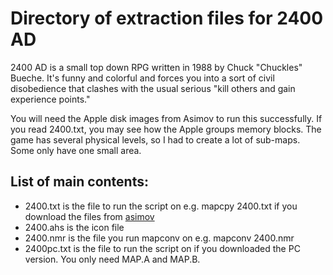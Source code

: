 # Directory of extraction files for 2400 AD

2400 AD is a small top down RPG written in 1988 by Chuck "Chuckles" Bueche. It's funny and colorful and forces you into a sort of civil disobedience that clashes with the usual serious "kill others and gain experience points."

You will need the Apple disk images from Asimov to run this successfully. If you read 2400.txt, you may see how the Apple groups memory blocks. The game has several physical levels, so I had to create a lot of sub-maps. Some only have one small area.

## List of main contents:

* 2400.txt is the file to run the script on e.g. mapcpy 2400.txt if you download the files from [asimov](ftp://ftp.apple.asimov.net/pub/apple_II/images/games/rpg/2400ad/)
* 2400.ahs is the icon file
* 2400.nmr is the file you run mapconv on e.g. mapconv 2400.nmr
* 2400pc.txt is the file to run the script on if you downloaded the PC version. You only need MAP.A and MAP.B.